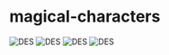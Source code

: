 # magical-characters

![DES](https://github.com/osamaaAlmahameed/magical-characters/blob/main/path/to/img1.png?raw=true)
![DES](https://github.com/osamaaAlmahameed/magical-characters/blob/main/path/to/img2.png?raw=true)
![DES](https://github.com/osamaaAlmahameed/magical-characters/blob/main/path/to/img3.png?raw=true)
![DES](https://github.com/osamaaAlmahameed/magical-characters/blob/main/path/to/img4.png?raw=true)
